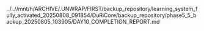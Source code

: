 ../..//mnt/h/ARCHIVE/.UNWRAP/FIRST/backup_repository/learning_system_fully_activated_20250808_091854/DuRiCore/backup_repository/phase5_5_backup_20250805_103905/DAY10_COMPLETION_REPORT.md